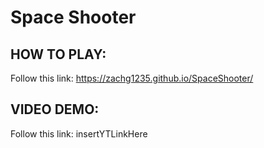 # Space Shooter

## HOW TO PLAY:  
Follow this link: https://zachg1235.github.io/SpaceShooter/  

## VIDEO DEMO:  
Follow this link: insertYTLinkHere


